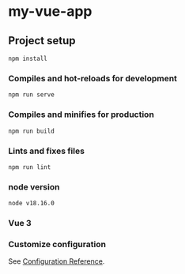# my-vue-app

## Project setup

```
npm install
```

### Compiles and hot-reloads for development

```
npm run serve
```

### Compiles and minifies for production

```
npm run build
```

### Lints and fixes files

```
npm run lint
```

### node version

```
node v18.16.0
```

### Vue 3

### Customize configuration

See [Configuration Reference](https://cli.vuejs.org/config/).
